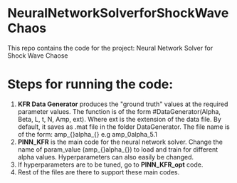 # NeuralNetworkSolverforShockWaveChaos
This repo contains the code for the project: Neural Network Solver for Shock Wave Chaose

# Steps for running the code:

1. **KFR Data Generator** produces the "ground truth" values at the required parameter values. The function is of the form #DataGenerator(Alpha, Beta, L, t, N, Amp, ext). Where ext is the extension of the data file. By default, it saves as .mat file in the folder DataGenerator. The file name is of the form: amp_{}alpha_{} e.g amp_0alpha_5.1
2. **PINN_KFR** is the main code for the neural network solver. Change the name of param_value (amp_{}alpha_{}) to load and train for different alpha values. Hyperparameters can also easily be changed.
3. If hyperparameters are to be tuned, go to **PINN_KFR_opt** code.
4. Rest of the files are there to support these main codes.
